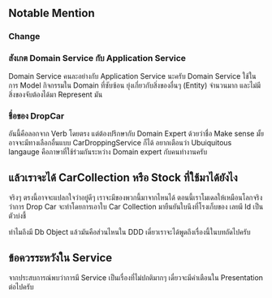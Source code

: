 ## Notable Mention

### Change

### สังเกต Domain Service กับ Application Service

Domain Service คนละอย่างกับ Application Service นะครับ Domain Service ใช้ในการ Model กิจกรรมใน Domain ที่ซับซ้อน ยุ่งเกี่ยวกับสิ่งของอื่นๆ (Entity) จำนวนมาก และไม่มีสิ่งของจับต้องได้มา Represent มัน

### ชื่อของ DropCar

อันนี้คือลอกจาก Verb โดยตรง แต่ต้องปรึกษากับ Domain Expert ด้วยว่าชื่อ Make sense มั้ย อาจจะมีทางเลือกอื่นแบบ CarDroppingService ก็ได้ อยากเตือนว่า Ubuiquitous langauge คือภาษาที่ใช้ร่วมกันระหว่าง Domain expert กับคนทำงานครับ

## แล้วเราจะได้ CarCollection หรือ Stock ที่ใช้มาได้ยังไง

จริงๆ ตรงนี้อาจจะแปลกใจว่าอยู่ดีๆ เราจะมีของพวกนี้มาจากไหนได้ ตอนนี้เราโมเดลให้เหมือนโลกจริงว่าการ Drop Car จะทำโดยการเอาใบ Car Collection มายืนยันใบนึงที่โรงเก็บของ เลยมี Id เป็นตัวบ่งชี้

ทำไมถึงมี Db Object แล้วมันคือส่วนไหนใน DDD เดี๋ยวเราจะได้พูดถึงเรื่องนี้ในบทถัดไปครับ

## ข้อควรระหวังใน Service

จากประสบการณ์พบว่าการมี Service เป็นเรื่องที่ไม่ปกติมากๆ เดี๋ยวจะมีคำเตือนใน Presentation ต่อไปครับ
